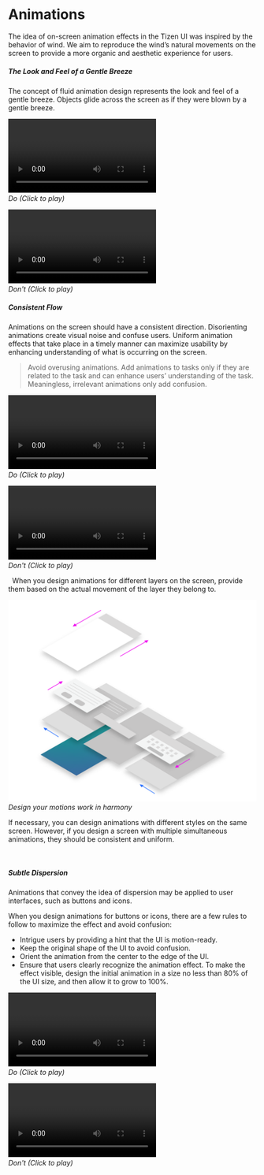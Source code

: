 # Animations

The idea of on-screen animation effects in the Tizen UI was inspired by the behavior of wind. We aim to reproduce the wind’s natural movements on the screen to provide a more organic and aesthetic experience for users.



##### The Look and Feel of a Gentle Breeze

The concept of fluid animation design represents the look and feel of a gentle breeze. Objects glide across the screen as if they were blown by a gentle breeze.

![Do (Click to play)](media/animations_doencoded.webm)   
*Do (Click to play)*

![Don't (Click to play)](media/animations_donsencoded.webm)   
*Don't (Click to play)*


##### Consistent Flow

Animations on the screen should have a consistent direction. Disorienting animations create visual noise and confuse users. Uniform animation effects that take place in a timely manner can maximize usability by enhancing understanding of what is occurring on the screen.


> Avoid overusing animations. Add animations to tasks only if they are related to the task and can enhance users’ understanding of the task. Meaningless, irrelevant animations only add confusion.

![Do (Click to play)](media/2.5_c_1.webm)   
*Do (Click to play)*

![Don't (Click to play)](media/2.5_d_1.webm)   
*Don't (Click to play)*

 
When you design animations for different layers on the screen, provide them based on the actual movement of the layer they belong to.

![Design your motions work in harmony](media/2.5_e_.png)  
*Design your motions work in harmony*



If necessary, you can design animations with different styles on the same screen. However, if you design a screen with multiple simultaneous animations, they should be consistent and uniform.

 

##### Subtle Dispersion

Animations that convey the idea of dispersion may be applied to user interfaces, such as buttons and icons.

When you design animations for buttons or icons, there are a few rules to follow to maximize the effect and avoid confusion:

-   Intrigue users by providing a hint that the UI is motion-ready.
-   Keep the original shape of the UI to avoid confusion.
-   Orient the animation from the center to the edge of the UI.
-   Ensure that users clearly recognize the animation effect. To make the effect visible, design the initial animation in a size no less than 80% of the UI size, and then allow it to grow to 100%.


![Do (Click to play)](media/2.5_h_1.webm)   
*Do (Click to play)*

![Don't (Click to play)](media/2.5_i_1.webm)   
*Don't (Click to play)*

